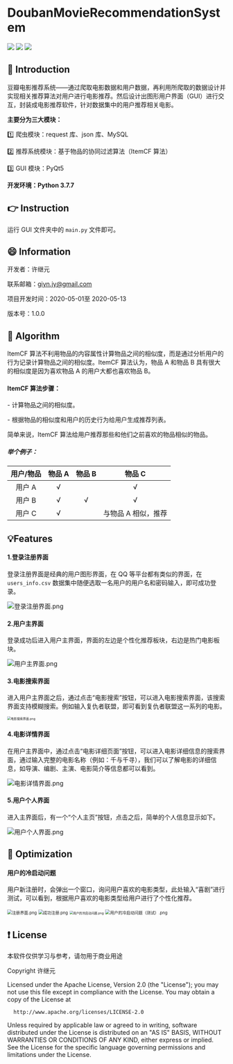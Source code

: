 # DoubanMovieRecommendationSystem

[![](https://img.shields.io/badge/release-beta-blue.svg)](https://github.com/Giyn/DoubanMovieRecommendationSystem/releases/tag/1.0.0) [![](https://img.shields.io/badge/version-1.0.0-red.svg)](https://github.com/Giyn/DoubanMovieRecommendationSystem/releases/tag/1.0.0) [![](https://img.shields.io/badge/build-passing-green.svg)](https://github.com/Giyn/DoubanMovieRecommendationSystem/releases/tag/1.0.0)



## :blue_book: Introduction

豆瓣电影推荐系统——通过爬取电影数据和用户数据，再利用所爬取的数据设计并实现相关推荐算法对用户进行电影推荐。然后设计出图形用户界面（GUI）进行交互，封装成电影推荐软件，针对数据集中的用户推荐相关电影。

**主要分为三大模块：**

:one: 爬虫模块：request 库、json 库、MySQL 

:two: 推荐系统模块：基于物品的协同过滤算法（ItemCF 算法）

:three: GUI 模块：PyQt5

**开发环境：Python 3.7.7**

## :point_right: Instruction

运行 GUI 文件夹中的 `main.py` 文件即可。



## :smile: Information

开发者：许继元

联系邮箱：giyn.jy@gmail.com

项目开发时间：2020-05-01至 2020-05-13

版本号：1.0.0



## :mag_right: ​Algorithm

ItemCF 算法不利用物品的内容属性计算物品之间的相似度，而是通过分析用户的行为记录计算物品之间的相似度。ItemCF 算法认为，物品 A 和物品 B 具有很大的相似度是因为喜欢物品 A 的用户大都也喜欢物品 B。

 

#### **ItemCF 算法步骤：**

\-    计算物品之间的相似度。

\-    根据物品的相似度和用户的历史行为给用户生成推荐列表。



简单来说，ItemCF 算法给用户推荐那些和他们之前喜欢的物品相似的物品。



##### 举个例子：

| **用户**/**物品** | **物品 A** | **物品 B** |     **物品 C**      |
| :---------------: | :--------: | :--------: | :-----------------: |
|      用户 A       |     √      |            |          √          |
|      用户 B       |     √      |     √      |          √          |
|      用户 C       |     √      |            | 与物品 A 相似，推荐 |



## :bulb: ​Features

#### 1.登录注册界面

登录注册界面是经典的用户图形界面，在 QQ 等平台都有类似的界面，在 `users_info.csv` 数据集中随便选取一名用户的用户名和密码输入，即可成功登录。

![登录注册界面.png](https://github.com/Giyn/DoubanMovieRecommendationSystem/blob/master/Screenshot/%E7%99%BB%E5%BD%95%E6%B3%A8%E5%86%8C%E7%95%8C%E9%9D%A2.png?raw=true)



#### 2.用户主界面

登录成功后进入用户主界面，界面的左边是个性化推荐板块，右边是热门电影板块。

![用户主界面.png](https://github.com/Giyn/DoubanMovieRecommendationSystem/blob/master/Screenshot/%E7%94%A8%E6%88%B7%E4%B8%BB%E7%95%8C%E9%9D%A2.png?raw=true)



#### 3.电影搜索界面

进入用户主界面之后，通过点击“电影搜索”按钮，可以进入电影搜索界面，该搜索界面支持模糊搜索。例如输入复仇者联盟，即可看到复仇者联盟这一系列的电影。

<img src="https://github.com/Giyn/DoubanMovieRecommendationSystem/blob/master/Screenshot/%E7%94%B5%E5%BD%B1%E6%90%9C%E7%B4%A2%E7%95%8C%E9%9D%A2.png?raw=true" alt="电影搜索界面.png" style="zoom: 50%;" />



#### 4.电影详情界面

在用户主界面中，通过点击“电影详细页面”按钮，可以进入电影详细信息的搜索界面，通过输入完整的电影名称（例如：千与千寻），我们可以了解电影的详细信息，如导演、编剧、主演、电影简介等信息都可以看到。

![电影详情界面.png](https://github.com/Giyn/DoubanMovieRecommendationSystem/blob/master/Screenshot/%E7%94%B5%E5%BD%B1%E8%AF%A6%E6%83%85%E7%95%8C%E9%9D%A2.png?raw=true)



#### 5.用户个人界面

进入主界面后，有一个“个人主页”按钮，点击之后，简单的个人信息显示如下。

![用户个人界面.png](https://github.com/Giyn/DoubanMovieRecommendationSystem/blob/master/Screenshot/%E7%94%A8%E6%88%B7%E4%B8%AA%E4%BA%BA%E7%95%8C%E9%9D%A2.png?raw=true)



## :high_brightness: Optimization

#### 用户的冷启动问题

用户新注册时，会弹出一个窗口，询问用户喜欢的电影类型，此处输入“喜剧”进行测试，可以看到，根据用户喜欢的电影类型给用户进行了个性化推荐。

<img src="https://github.com/Giyn/DoubanMovieRecommendationSystem/blob/master/Screenshot/%E6%B3%A8%E5%86%8C%E7%95%8C%E9%9D%A2.png?raw=true" alt="注册界面.png" style="zoom: 67%;" />



<img src="https://github.com/Giyn/DoubanMovieRecommendationSystem/blob/master/Screenshot/%E6%88%90%E5%8A%9F%E6%B3%A8%E5%86%8C.png?raw=true" alt="成功注册.png" style="zoom: 67%;" />



<img src="https://github.com/Giyn/DoubanMovieRecommendationSystem/blob/master/Screenshot/%E7%94%A8%E6%88%B7%E7%9A%84%E5%86%B7%E5%90%AF%E5%8A%A8%E9%97%AE%E9%A2%98.png?raw=true" alt="用户的冷启动问题.png" style="zoom: 50%;" />



<img src="https://github.com/Giyn/DoubanMovieRecommendationSystem/blob/master/Screenshot/%E7%94%A8%E6%88%B7%E7%9A%84%E5%86%B7%E5%90%AF%E5%8A%A8%E9%97%AE%E9%A2%98%EF%BC%88%E6%B5%8B%E8%AF%95%EF%BC%89.png?raw=true" alt="用户的冷启动问题（测试）.png" style="zoom: 67%;" />



##  :heavy_exclamation_mark: License

本软件仅供学习与参考，请勿用于商业用途

Copyright 许继元

Licensed under the Apache License, Version 2.0 (the "License"); you may not use this file except in compliance with the License. You may obtain a copy of the License at 

```
  http://www.apache.org/licenses/LICENSE-2.0
```

Unless required by applicable law or agreed to in writing, software distributed under the License is distributed on an "AS IS" BASIS, WITHOUT WARRANTIES OR CONDITIONS OF ANY KIND, either express or implied. See the License for the specific language governing permissions and limitations under the License. 

